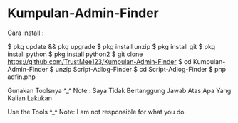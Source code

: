 # Kumpulan-Admin-Finder

Cara install :

$ pkg update && pkg upgrade
$ pkg install unzip
$ pkg install git
$ pkg install python
$ pkg install python2
$ git clone https://github.com/TrustMee123/Kumpulan-Admin-Finder
$ cd Kumpulan-Admin-Finder
$ unzip Script-Adlog-Finder
$ cd Script-Adlog-Finder
$ php adfin.php

Gunakan Toolsnya ^_^
Note : Saya Tidak Bertanggung Jawab Atas Apa Yang Kalian Lakukan

Use the Tools ^_^
Note: I am not responsible for what you do

